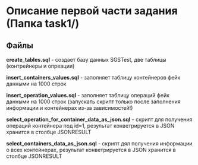 # Описание первой части задания (Папка task1/)

## Файлы

**create_tables.sql** - создает базу данных SGSTest, две таблицы (контрейнеры и опреации)

**insert_containers_values.sql** - заполняет таблицу контейнеров фейк данными на 1000 строк

**insert_operation_values.sql** - заполняет таблицу операций фейк данными на 1000 строк (запускать скрипт только после заполнения информации и контейнерах из-за зависимостей!)

**select_operation_for_container_data_as_json.sql** - скрипт для получения операций контейнера под id=1, результат конветрируется в JSON хранится в столбце JSONRESULT

**select_containers_data_as_json.sql** - скрипт дял получения информации о всех контейнерах, результат конветрируется в JSON хранится в столбце JSONRESULT